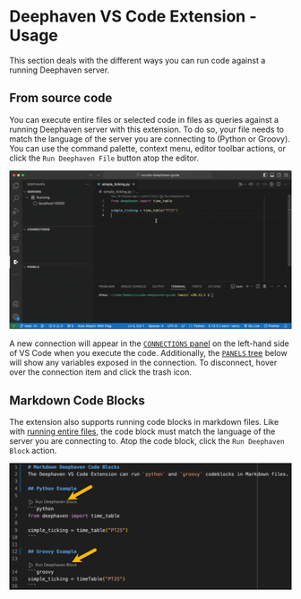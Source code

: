 # Deephaven VS Code Extension - Usage

This section deals with the different ways you can run code against a running Deephaven server.

## From source code

You can execute entire files or selected code in files as queries against a running Deephaven server with this extension. To do so, your file needs to match the language of the server you are connecting to (Python or Groovy). You can use the command palette, context menu, editor toolbar actions, or click the `Run Deephaven File` button atop the editor.

![Run Deephaven file](assets/dhc-connect-to-server.gif)

A new connection will appear in the [`CONNECTIONS` panel](#connections) on the left-hand side of VS Code when you execute the code. Additionally, the [`PANELS` tree](#panels) below will show any variables exposed in the connection. To disconnect, hover over the connection item and click the trash icon.

## Markdown Code Blocks

The extension also supports running code blocks in markdown files. Like with [running entire files](#run-code-against-a-deephaven-server), the code block must match the language of the server you are connecting to. Atop the code block, click the `Run Deephaven Block` action.

![Run Deephaven block](assets/markdown-codeblocks.png)